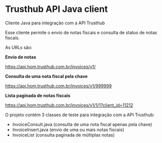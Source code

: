 # Trusthub API Java client

Cliente Java para integração com a API Trusthub

Esse cliente permite o envio de notas fiscais e consulta de status de notas fiscais.

As URLs são:

**Envio de notas**

https://api.hom.trusthub.com.br/invoices/v1/ 

**Consulta de uma nota fiscal pela chave**

https://api.hom.trusthub.com.br/invoices/v1/999999

**Lista paginada de notas fiscais**

https://api.hom.trusthub.com.br/invoices/v1/1/1?client_id=11212 



O projeto contém 3 classes de teste para integração com a API Trusthub:

- InvoiceConsult.java (consulta de uma nota fiscal apenas pela chave)
- InvoiceInsert.java (envio de uma ou mais notas fiscais)
- InvoiceList (consulta paginada de múltiplas notas)
